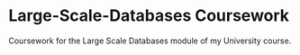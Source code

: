 # Large-Scale-Databases Coursework
Coursework for the Large Scale Databases module of my University course.
